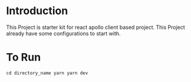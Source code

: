 # Introduction
This Project is starter kit for react apollo client based project. This Project already have some configurations to start with.

# To Run
`
cd directory_name
yarn
yarn dev
`